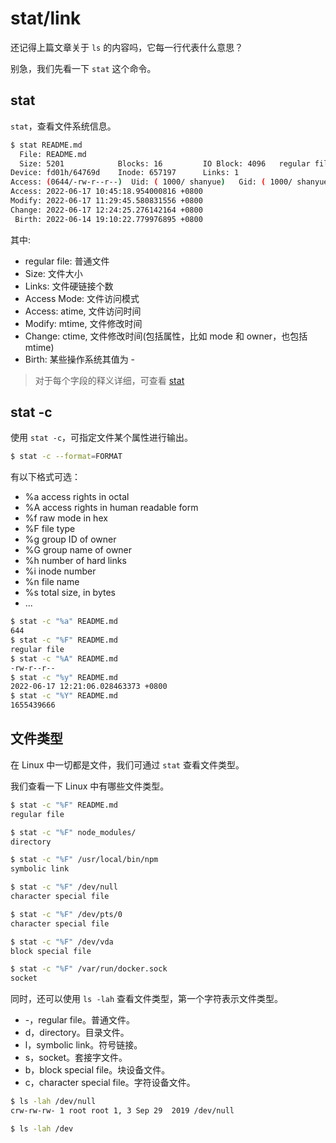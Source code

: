 # stat/link

还记得上篇文章关于 `ls` 的内容吗，它每一行代表什么意思？

别急，我们先看一下 `stat` 这个命令。

## stat

`stat`，查看文件系统信息。

``` bash
$ stat README.md
  File: README.md
  Size: 5201            Blocks: 16         IO Block: 4096   regular file
Device: fd01h/64769d    Inode: 657197      Links: 1
Access: (0644/-rw-r--r--)  Uid: ( 1000/ shanyue)   Gid: ( 1000/ shanyue)
Access: 2022-06-17 10:45:18.954000816 +0800
Modify: 2022-06-17 11:29:45.580831556 +0800
Change: 2022-06-17 12:24:25.276142164 +0800
 Birth: 2022-06-14 19:10:22.779976895 +0800
```

其中:

+ regular file: 普通文件
+ Size: 文件大小
+ Links: 文件硬链接个数
+ Access Mode: 文件访问模式
+ Access: atime, 文件访问时间
+ Modify: mtime, 文件修改时间
+ Change: ctime, 文件修改时间(包括属性，比如 mode 和 owner，也包括 mtime)
+ Birth: 某些操作系统其值为 -

> 对于每个字段的释义详细，可查看 [stat](https://www.man7.org/linux/man-pages/man2/stat.2.html#DESCRIPTION)

## stat -c

使用 `stat -c`，可指定文件某个属性进行输出。

``` bash
$ stat -c --format=FORMAT
```

有以下格式可选：

+ %a     access rights in octal
+ %A     access rights in human readable form
+ %f     raw mode in hex
+ %F     file type
+ %g     group ID of owner
+ %G     group name of owner
+ %h     number of hard links
+ %i     inode number
+ %n     file name
+ %s     total size, in bytes
+ ...

``` bash
$ stat -c "%a" README.md
644
$ stat -c "%F" README.md
regular file
$ stat -c "%A" README.md
-rw-r--r--
$ stat -c "%y" README.md
2022-06-17 12:21:06.028463373 +0800
$ stat -c "%Y" README.md
1655439666
```

## 文件类型

在 Linux 中一切都是文件，我们可通过 `stat` 查看文件类型。

我们查看一下 Linux 中有哪些文件类型。

``` bash
$ stat -c "%F" README.md
regular file

$ stat -c "%F" node_modules/
directory

$ stat -c "%F" /usr/local/bin/npm
symbolic link

$ stat -c "%F" /dev/null
character special file

$ stat -c "%F" /dev/pts/0
character special file

$ stat -c "%F" /dev/vda
block special file

$ stat -c "%F" /var/run/docker.sock
socket
```

同时，还可以使用 `ls -lah` 查看文件类型，第一个字符表示文件类型。

+ -，regular file。普通文件。
+ d，directory。目录文件。
+ l，symbolic link。符号链接。
+ s，socket。套接字文件。
+ b，block special file。块设备文件。
+ c，character special file。字符设备文件。

``` bash
$ ls -lah /dev/null
crw-rw-rw- 1 root root 1, 3 Sep 29  2019 /dev/null

$ ls -lah /dev
```
